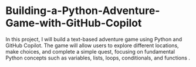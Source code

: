 # Building-a-Python-Adventure-Game-with-GitHub-Copilot
In this project, I will build a text-based adventure game using Python and GitHub Copilot. The game will allow users to explore different locations, make choices, and complete a  simple quest, focusing on fundamental Python concepts such as variables, lists, loops, conditionals, and functions .
